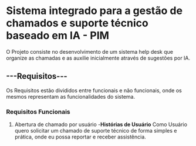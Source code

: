 # Sistema integrado para a gestão de chamados e suporte técnico baseado em IA - PIM 
O Projeto consiste no desenvolvimento de um sistema help desk que organize as chamadas e as auxilie inicialmente através de sugestões por IA.

## ---Requisitos---
Os Requisitos estão divididos entre funcionais e não funcionais, onde os mesmos representam as funcionalidades do sistema.
### Requisitos Funcionais
1. Abertura de chamado por usuário
   -**Histórias de Usuário** Como Usuário quero solicitar um chamado de suporte técnico de forma simples e prática, onde eu possa reportar e receber assistência.